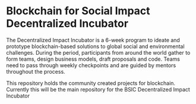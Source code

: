 # Blockchain for Social Impact Decentralized Incubator
The Decentralized Impact Incubator is a 6-week program to ideate and prototype blockchain-based solutions to global social and environmental challenges. During the period, participants from around the world gather to form teams, design business models, draft proposals and code. Teams need to pass through weekly checkpoints and are guided by mentors throughout the process.

This repository holds the community created projects for blockchain. Currently this will be the main repository for the BSIC Decentralized Impact Incubator
